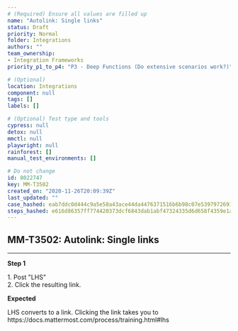 ```yaml
---
# (Required) Ensure all values are filled up
name: "Autolink: Single links"
status: Draft
priority: Normal
folder: Integrations
authors: ""
team_ownership: 
- Integration Frameworks
priority_p1_to_p4: "P3 - Deep Functions (Do extensive scenarios work?)"

# (Optional)
location: Integrations
component: null
tags: []
labels: []

# (Optional) Test type and tools
cypress: null
detox: null
mmctl: null
playwright: null
rainforest: []
manual_test_environments: []

# Do not change
id: 8022747
key: MM-T3502
created_on: "2020-11-26T20:09:39Z"
last_updated: ""
case_hashed: eab7ddc0d444c9a5e58a43ace44da4476371516b6b98c07e539797269134b6bba0599cdda940bd8b0838352b3cb8f7cb
steps_hashed: e616d86357ff774420373dcf6843dab1abf47324335d6d658f4359e1ab6c16d0538d48f56dc06a960709e1fa7f9aac6b
---
```


<!-- (Auto-generated) Based on frontmatter's "key" and "name" -->

## MM-T3502: Autolink: Single links

---

**Step 1**

1\. Post "LHS"\
2\. Click the resulting link.

**Expected**

LHS converts to a link. Clicking the link takes you to https\://docs.mattermost.com/process/training.html#lhs
